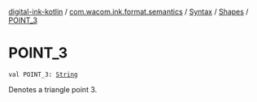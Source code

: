 [digital-ink-kotlin](../../../index.md) / [com.wacom.ink.format.semantics](../../index.md) / [Syntax](../index.md) / [Shapes](index.md) / [POINT_3](./-p-o-i-n-t_3.md)

# POINT_3

`val POINT_3: `[`String`](https://kotlinlang.org/api/latest/jvm/stdlib/kotlin/-string/index.html)

Denotes a triangle point 3.

